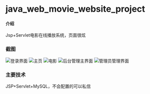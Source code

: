 # java_web_movie_website_project

#### 介绍
Jsp+Servlet电影在线播放系统，页面很炫

### 截图
![登录界面](https://images.gitee.com/uploads/images/2021/0203/165943_108a8b34_6526061.jpeg "登录.jpg")
![主页](https://images.gitee.com/uploads/images/2021/0203/170044_7dea16bb_6526061.jpeg "主页.jpg")
![电影](https://images.gitee.com/uploads/images/2021/0203/170056_172461f6_6526061.jpeg "主页2.jpg")
![后台管理主界面](https://images.gitee.com/uploads/images/2021/0203/170114_5965ddad_6526061.jpeg "后台.jpg")
![管理员管理界面](https://images.gitee.com/uploads/images/2021/0203/170131_002ee100_6526061.jpeg "管理页面.jpg")

### 主要技术
JSP+Servlet+MySQL，不会配置的可以私信